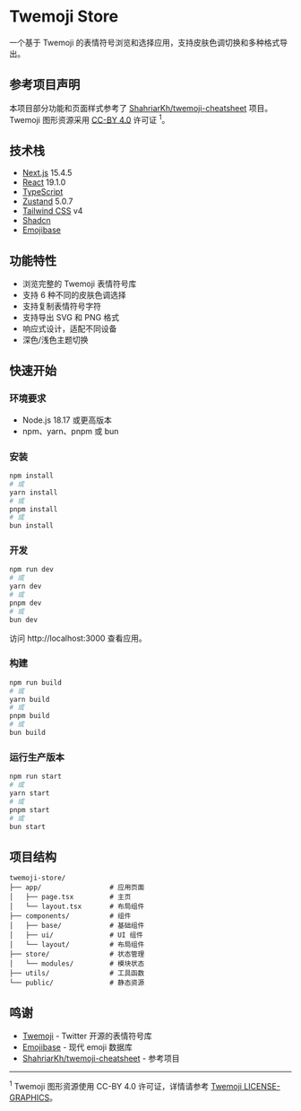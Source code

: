 # Twemoji Store

一个基于 Twemoji 的表情符号浏览和选择应用，支持皮肤色调切换和多种格式导出。

## 参考项目声明

本项目部分功能和页面样式参考了 [ShahriarKh/twemoji-cheatsheet](https://github.com/ShahriarKh/twemoji-cheatsheet) 项目。Twemoji 图形资源采用 [CC-BY 4.0](https://creativecommons.org/licenses/by/4.0/) 许可证 <sup>1</sup>。

## 技术栈

- [Next.js](https://nextjs.org/) 15.4.5
- [React](https://reactjs.org/) 19.1.0
- [TypeScript](https://www.typescriptlang.org/)
- [Zustand](https://github.com/pmndrs/zustand) 5.0.7
- [Tailwind CSS](https://tailwindcss.com/) v4
- [Shadcn](https://ui.shadcn.com/)
- [Emojibase](https://emojibase.dev/)

## 功能特性

- 浏览完整的 Twemoji 表情符号库
- 支持 6 种不同的皮肤色调选择
- 支持复制表情符号字符
- 支持导出 SVG 和 PNG 格式
- 响应式设计，适配不同设备
- 深色/浅色主题切换

## 快速开始

### 环境要求

- Node.js 18.17 或更高版本
- npm、yarn、pnpm 或 bun

### 安装

```bash
npm install
# 或
yarn install
# 或
pnpm install
# 或
bun install
```

### 开发

```bash
npm run dev
# 或
yarn dev
# 或
pnpm dev
# 或
bun dev
```

访问 http://localhost:3000 查看应用。

### 构建

```bash
npm run build
# 或
yarn build
# 或
pnpm build
# 或
bun build
```

### 运行生产版本

```bash
npm run start
# 或
yarn start
# 或
pnpm start
# 或
bun start
```

## 项目结构

```
twemoji-store/
├── app/                 # 应用页面
│   ├── page.tsx         # 主页
│   └── layout.tsx       # 布局组件
├── components/          # 组件
│   ├── base/            # 基础组件
│   ├── ui/              # UI 组件
│   └── layout/          # 布局组件
├── store/               # 状态管理
│   └── modules/         # 模块状态
├── utils/               # 工具函数
└── public/              # 静态资源
```

## 鸣谢

- [Twemoji](https://github.com/twitter/twemoji) - Twitter 开源的表情符号库
- [Emojibase](https://emojibase.dev/) - 现代 emoji 数据库
- [ShahriarKh/twemoji-cheatsheet](https://github.com/ShahriarKh/twemoji-cheatsheet) - 参考项目

---

<sup>1</sup> Twemoji 图形资源使用 CC-BY 4.0 许可证，详情请参考 [Twemoji LICENSE-GRAPHICS](https://github.com/twitter/twemoji/blob/master/LICENSE-GRAPHICS)。
